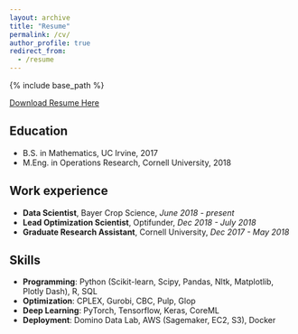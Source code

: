 ```yaml
---
layout: archive
title: "Resume"
permalink: /cv/
author_profile: true
redirect_from:
  - /resume
---
```


{% include base_path %}

[Download Resume Here](http://harrisonzzh.github.io/files/HarrisonZhao_Resume.pdf)

Education
------
* B.S. in Mathematics, UC Irvine, 2017
* M.Eng. in Operations Research, Cornell University, 2018

Work experience
------
* **Data Scientist**, Bayer Crop Science, *June 2018 - present*
* **Lead Optimization Scientist**, Optifunder, *Dec 2018 - July 2018*
* **Graduate Research Assistant**, Cornell University, *Dec 2017 - May 2018*
  
Skills
------

* **Programming**: Python (Scikit-learn, Scipy, Pandas, Nltk, Matplotlib, Plotly Dash), R, SQL
* **Optimization**: CPLEX, Gurobi, CBC, Pulp, Glop
* **Deep Learning**: PyTorch, Tensorflow, Keras, CoreML
* **Deployment**: Domino Data Lab, AWS (Sagemaker, EC2, S3), Docker


